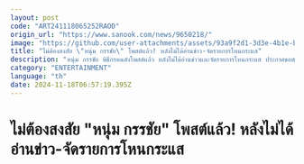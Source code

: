 ```yaml
---
layout: post
code: "ART241118065252RAOD"
origin_url: "https://www.sanook.com/news/9650218/"
image: "https://github.com/user-attachments/assets/93a9f2d1-3d3e-4b1e-b0d0-e8c660bc5a11"
title: "ไม่ต้องสงสัย \"หนุ่ม กรรชัย\" โพสต์แล้ว! หลังไม่ได้อ่านข่าว-จัดรายการโหนกระแส"
description: "หนุ่ม กรรชัย พิธีกรคนดังโพสต์แล้ว หลังไม่ได้อ่านข่าวและจัดรายการโหนกระแส ประกาศขอพักก่อน  "
category: "ENTERTAINMENT"
language: "th"
date: 2024-11-18T06:57:19.395Z
---
```


# ไม่ต้องสงสัย "หนุ่ม กรรชัย" โพสต์แล้ว! หลังไม่ได้อ่านข่าว-จัดรายการโหนกระแส